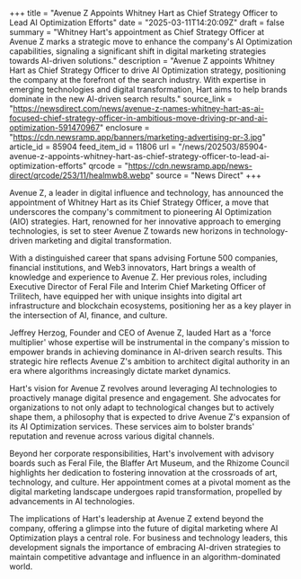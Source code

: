 +++
title = "Avenue Z Appoints Whitney Hart as Chief Strategy Officer to Lead AI Optimization Efforts"
date = "2025-03-11T14:20:09Z"
draft = false
summary = "Whitney Hart's appointment as Chief Strategy Officer at Avenue Z marks a strategic move to enhance the company's AI Optimization capabilities, signaling a significant shift in digital marketing strategies towards AI-driven solutions."
description = "Avenue Z appoints Whitney Hart as Chief Strategy Officer to drive AI Optimization strategy, positioning the company at the forefront of the search industry. With expertise in emerging technologies and digital transformation, Hart aims to help brands dominate in the new AI-driven search results."
source_link = "https://newsdirect.com/news/avenue-z-names-whitney-hart-as-ai-focused-chief-strategy-officer-in-ambitious-move-driving-pr-and-ai-optimization-591470967"
enclosure = "https://cdn.newsramp.app/banners/marketing-advertising-pr-3.jpg"
article_id = 85904
feed_item_id = 11806
url = "/news/202503/85904-avenue-z-appoints-whitney-hart-as-chief-strategy-officer-to-lead-ai-optimization-efforts"
qrcode = "https://cdn.newsramp.app/news-direct/qrcode/253/11/healmwb8.webp"
source = "News Direct"
+++

<p>Avenue Z, a leader in digital influence and technology, has announced the appointment of Whitney Hart as its Chief Strategy Officer, a move that underscores the company's commitment to pioneering AI Optimization (AIO) strategies. Hart, renowned for her innovative approach to emerging technologies, is set to steer Avenue Z towards new horizons in technology-driven marketing and digital transformation.</p><p>With a distinguished career that spans advising Fortune 500 companies, financial institutions, and Web3 innovators, Hart brings a wealth of knowledge and experience to Avenue Z. Her previous roles, including Executive Director of Feral File and Interim Chief Marketing Officer of Trilitech, have equipped her with unique insights into digital art infrastructure and blockchain ecosystems, positioning her as a key player in the intersection of AI, finance, and culture.</p><p>Jeffrey Herzog, Founder and CEO of Avenue Z, lauded Hart as a 'force multiplier' whose expertise will be instrumental in the company's mission to empower brands in achieving dominance in AI-driven search results. This strategic hire reflects Avenue Z's ambition to architect digital authority in an era where algorithms increasingly dictate market dynamics.</p><p>Hart's vision for Avenue Z revolves around leveraging AI technologies to proactively manage digital presence and engagement. She advocates for organizations to not only adapt to technological changes but to actively shape them, a philosophy that is expected to drive Avenue Z's expansion of its AI Optimization services. These services aim to bolster brands' reputation and revenue across various digital channels.</p><p>Beyond her corporate responsibilities, Hart's involvement with advisory boards such as Feral File, the Blaffer Art Museum, and the Rhizome Council highlights her dedication to fostering innovation at the crossroads of art, technology, and culture. Her appointment comes at a pivotal moment as the digital marketing landscape undergoes rapid transformation, propelled by advancements in AI technologies.</p><p>The implications of Hart's leadership at Avenue Z extend beyond the company, offering a glimpse into the future of digital marketing where AI Optimization plays a central role. For business and technology leaders, this development signals the importance of embracing AI-driven strategies to maintain competitive advantage and influence in an algorithm-dominated world.</p>